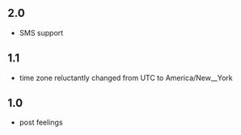 ## 2.0

* SMS support

## 1.1

* time zone reluctantly changed from UTC to America/New__York

## 1.0

* post feelings
